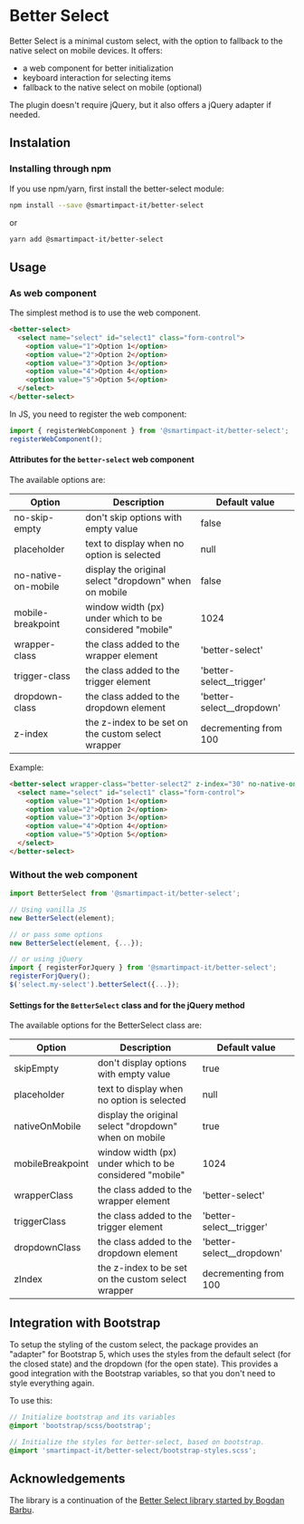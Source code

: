 # Better Select

Better Select is a minimal custom select, with the option to fallback to the native select on mobile devices. It offers:

- a web component for better initialization
- keyboard interaction for selecting items
- fallback to the native select on mobile (optional)

The plugin doesn't require jQuery, but it also offers a jQuery adapter if needed.

## Instalation

### Installing through npm

If you use npm/yarn, first install the better-select module:

```bash
npm install --save @smartimpact-it/better-select
```

or

```bash
yarn add @smartimpact-it/better-select
```

## Usage

### As web component

The simplest method is to use the web component.

```html
<better-select>
  <select name="select" id="select1" class="form-control">
    <option value="1">Option 1</option>
    <option value="2">Option 2</option>
    <option value="3">Option 3</option>
    <option value="4">Option 4</option>
    <option value="5">Option 5</option>
  </select>
</better-select>
```

In JS, you need to register the web component:

```javascript
import { registerWebComponent } from '@smartimpact-it/better-select';
registerWebComponent();
```

#### Attributes for the `better-select` web component

The available options are:

| Option              | Description                                             | Default value               |
| ------------------- | ------------------------------------------------------- | --------------------------- |
| no-skip-empty       | don't skip options with empty value                     | false                       |
| placeholder         | text to display when no option is selected              | null                        |
| no-native-on-mobile | display the original select "dropdown" when on mobile   | false                       |
| mobile-breakpoint   | window width (px) under which to be considered "mobile" | 1024                        |
| wrapper-class       | the class added to the wrapper element                  | 'better-select'             |
| trigger-class       | the class added to the trigger element                  | 'better-select\_\_trigger'  |
| dropdown-class      | the class added to the dropdown element                 | 'better-select\_\_dropdown' |
| z-index             | the z-index to be set on the custom select wrapper      | decrementing from 100       |

Example:

```html
<better-select wrapper-class="better-select2" z-index="30" no-native-on-mobile>
  <select name="select" id="select1" class="form-control">
    <option value="1">Option 1</option>
    <option value="2">Option 2</option>
    <option value="3">Option 3</option>
    <option value="4">Option 4</option>
    <option value="5">Option 5</option>
  </select>
</better-select>
```

### Without the web component

```js
import BetterSelect from '@smartimpact-it/better-select';

// Using vanilla JS
new BetterSelect(element);

// or pass some options
new BetterSelect(element, {...});

// or using jQuery
import { registerForJquery } from '@smartimpact-it/better-select';
registerForjQuery();
$('select.my-select').betterSelect({...});
```

#### Settings for the `BetterSelect` class and for the jQuery method

The available options for the BetterSelect class are:

| Option           | Description                                             | Default value               |
| ---------------- | ------------------------------------------------------- | --------------------------- |
| skipEmpty        | don't display options with empty value                  | true                        |
| placeholder      | text to display when no option is selected              | null                        |
| nativeOnMobile   | display the original select "dropdown" when on mobile   | true                        |
| mobileBreakpoint | window width (px) under which to be considered "mobile" | 1024                        |
| wrapperClass     | the class added to the wrapper element                  | 'better-select'             |
| triggerClass     | the class added to the trigger element                  | 'better-select\_\_trigger'  |
| dropdownClass    | the class added to the dropdown element                 | 'better-select\_\_dropdown' |
| zIndex           | the z-index to be set on the custom select wrapper      | decrementing from 100       |

## Integration with Bootstrap

To setup the styling of the custom select, the package provides an "adapter" for Bootstrap 5, which uses the styles from the default select (for the closed state) and the dropdown (for the open state). This provides a good integration with the Bootstrap variables, so that you don't need to style everything again.

To use this:

```scss
// Initialize bootstrap and its variables
@import 'bootstrap/scss/bootstrap';

// Initialize the styles for better-select, based on bootstrap.
@import 'smartimpact-it/better-select/bootstrap-styles.scss';
```

## Acknowledgements

The library is a continuation of the [Better Select library started by Bogdan Barbu](https://github.com/bogdanbeniaminb/better-select).
